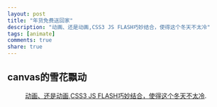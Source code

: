 ```yaml
---
layout: post
title: "年货免费送回家"
description: "动画、还是动画,CSS3 JS FLASH巧妙结合，使得这个冬天不太冷"
tags: [animate]
comments: true
share: true
---
```


## canvas的雪花飘动
<figure>
    <a href="http://www.wanggou.com/promote/2013/nianhuo_lingshi.shtml"><img src="{{ site.url }}/img/nianhuo.jpg" alt=""></a>
    <figcaption><a href="http://www.wanggou.com/promote/2013/nianhuo_lingshi.shtml" title="动画、还是动画,CSS3 JS FLASH巧妙结合，使得这个冬天不太冷">动画、还是动画,CSS3 JS FLASH巧妙结合，使得这个冬天不太冷</a>.</figcaption>
</figure>



